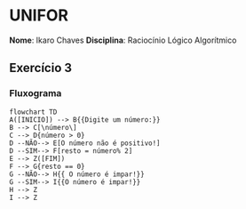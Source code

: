 # UNIFOR
**Nome**: Ikaro Chaves
**Disciplina**: Raciocínio Lógico Algorítmico

## Exercício 3
### Fluxograma

```mermaid
flowchart TD
A([INICIO]) --> B{{Digite um número:}}
B --> C[\número\]
C --> D{número > 0}
D --NÃO--> E[O número não é positivo!]
D --SIM--> F[resto = número% 2]
E --> Z([FIM])
F --> G{resto == 0}
G --NÃO--> H{{ O número é impar!}}
G --SIM--> I{{O número é impar!}}
H --> Z
I --> Z



```



